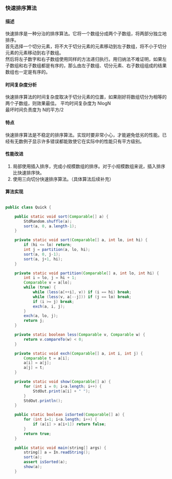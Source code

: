 ### 快速排序算法

#### 描述
快速排序是一种分治的排序算法。它将一个数组分成两个子数组，将两部分独立地排序。   
首先选择一个切分元素，将不大于切分元素的元素移动到左子数组，将不小于切分元素的元素移动到右子数组。   
然后将左子数字和右子数组使用同样的方法递归执行。用归纳法不难证明，如果左子数组和右子数组都是有序的，那么由左子数组、切分元素、右子数组组成的结果数组也一定是有序的。

#### 时间复杂度分析
快速排序算法的时间复杂度取决于切分元素的位置，如果刚好将数组切分为相等的两个子数组，则效果最佳。
平均时间复杂度为 NlogN   
最坏时间负责度为 N的平方/2   

#### 特点
快速排序算法是不稳定的排序算法。实现时要非常小心，才能避免低劣的性能。已经有无数例子显示许多错误都能致使它在实际中的性能只有平方级别。

#### 性能改进
1. 局部使用插入排序，完成小规模数组的排序。对于小规模数组来说，插入排序比快速排序快。
2. 使用三向切分快速排序算法。（具体算法后续补充）

#### 算法实现
```java

public class Quick {

    public static void sort(Comparable[] a) {
        StdRandom.shuffle(a);
        sort(a, 0, a.length-1);
    }

    private static void sort(Comparable[] a, int lo, int hi) {
        if (hi <= lo) return;
        int j = partition(a, lo, hi);
        sort(a, 0, j-1);
        sort(a, j+1, hi);
    }

    private static void partition(Comparable[] a, int lo, int hi) {
        int i = lo, j = hi + 1;
        Comparable v = a[lo];
        while (true) {
            while (less(a[++i], v)) if (i == hi) break;
            while (less(v, a[--j])) if (j == lo) break;
            if (i >= j) break;
            exch(a, i, j);
        }
        exch(a, lo, j);
        return j;
    }

    private static boolean less(Comparable v, Comparable w) {
        return v.compareTo(w) < 0;
    }

    private static void exch(Comparable[] a, int i, int j) {
        Comparable t = a[i];
        a[i] = a[j];
        a[j] = t;
    }

    private static void show(Comparable[] a) {
        for (int i = 0; i<a.length; i++) {
            StdOut.print(a[i] + " ");
        }
        StdOut.println();
    }

    public static boolean isSorted(Comparable[] a) {
        for (int i=1; i<a.length; i++) {
            if (a[i] > a[i+1]) return false;
        }
        return true;
    }

    public static void main(string[] args) {
        string[] a = In.readString();
        sort(a);
        assert isSorted(a);
        show(a);
    }
```